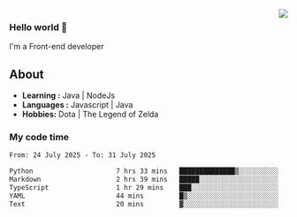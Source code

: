 <img align='right' src="https://github-readme-stats.vercel.app/api?username=jumodada&show_icons=true&theme=vue">

### Hello world 👋

I'm a Front-end developer 
    
## About
-  **Learning :** Java | NodeJs
-  **Languages :** Javascript | Java
-  **Hobbies:** Dota | The Legend of Zelda

### My code time

<!--START_SECTION:waka-->

```txt
From: 24 July 2025 - To: 31 July 2025

Python                     7 hrs 33 mins   ██████████████▒░░░░░░░░░░   57.16 %
Markdown                   2 hrs 39 mins   █████░░░░░░░░░░░░░░░░░░░░   20.14 %
TypeScript                 1 hr 29 mins    ███░░░░░░░░░░░░░░░░░░░░░░   11.34 %
YAML                       44 mins         █▒░░░░░░░░░░░░░░░░░░░░░░░   05.62 %
Text                       20 mins         ▓░░░░░░░░░░░░░░░░░░░░░░░░   02.58 %
```

<!--END_SECTION:waka-->

